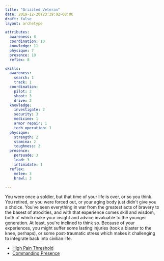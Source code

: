 ```yaml
---
title: "Grizzled Veteran"
date: 2019-12-20T23:39:02-08:00
draft: false
layout: archetype 

attributes:
  awareness: 8
  coordination: 10
  knowledge: 11
  physique: 7
  presence: 10
  reflex: 8

skills:
  awareness:
    search: 1
    track: 1
  coordination:
    pilot: 2
    shoot: 3
    drive: 2
  knowledge:
    investigate: 2
    security: 3
    medicine: 1
    armor repair: 1
    tech operation: 1
  physique:
    strength: 2
    stamina: 2
    toughness: 2
  presence:
    persuade: 3
    lead: 3
    intimidate: 1 
  reflex:
    melee: 3
    brawl: 3
    
---
```

You were once a soldier, but that time of your life is over, or so you think. You retired, or you were forced out, or your aging body just didn't give you a choice. You've seen everything in war from the greatest acts of bravery to the basest of atrocities, and with that experience comes skill and wisdom, both of which make your insight and advice invaluable to the younger generation. At least, you're inclined to think so. Because of your experiences, you might suffer some lasting injuries (took a blaster to the knee, perhaps), or some post-traumatic stress which makes it challenging to integrate back into civilian life.

- [High Pain Threshold](/systems/chargen/traits/high-pain-threshold)
- [Commanding Presence](/systems/chargen/traits/commanding-presence)
